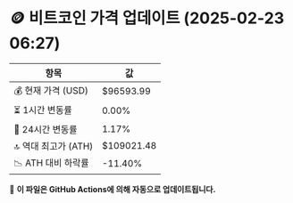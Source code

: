 # 🪙 비트코인 가격 업데이트 (2025-02-23 06:27)

| 항목                | 값 |
|--------------------|----------------|
| 💰 현재 가격 (USD) | $96593.99 |
| ⏳ 1시간 변동률    | 0.00% |
| 📆 24시간 변동률   | 1.17% |
| 🔝 역대 최고가 (ATH) | $109021.48 |
| 📉 ATH 대비 하락률 | -11.40% |

🔄 **이 파일은 GitHub Actions에 의해 자동으로 업데이트됩니다.**
